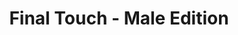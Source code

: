 ---
title: "Final Touch - Male Edition"
url: /yarmouth/final-touch-male-edition/
shop: hairdresser
---